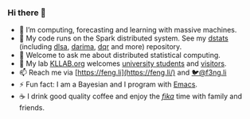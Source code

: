 ### Hi there 👋

- 🔭 I’m computing, forecasting and learning with massive machines.
- 👯 My code runs on the Spark distributed system. See my [dstats](https://github.com/feng-li/dstats) (including [dlsa](https://github.com/feng-li/dlsa), [darima](https://github.com/xqnwang/darima), [dqr](https://github.com/feng-li/dqr) and more) repository.
- 💬 Welcome to ask me about distributed statistical computing.
- 🔬 My lab [KLLAB.org](https://kllab.org/) welcomes [university students](https://kllab.org/join-us/) and [visitors](https://kllab.org/collaborators/).
- 📫 Reach me via [https://feng.li](https://feng.li/) and [🐦@f3ng.li](https://twitter.com/f3ngli) 
- ⚡ Fun fact: I am a Bayesian and I program with [Emacs](https://github.com/feng-li/.emacs.d).
- ☕ I drink good quality coffee and enjoy the [_fika_](https://sweden.se/culture-traditions/fika/) time with family and friends.
